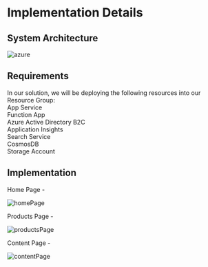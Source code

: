 # Implementation Details
## System Architecture

![azure](https://user-images.githubusercontent.com/74253329/180657102-d43e2028-f3d7-4195-a2f7-91107c656ae6.png)

## Requirements

In our solution, we will be deploying the following resources into our Resource Group: <br />
App Service <br />
Function App <br />
Azure Active Directory B2C <br />
Application Insights <br />
Search Service <br />
CosmosDB <br />
Storage Account <br />

## Implementation

Home Page - 

![homePage](https://user-images.githubusercontent.com/50752220/180657093-536a4641-868d-4b54-b804-a4d124b016c3.png)

Products Page -

![productsPage](https://user-images.githubusercontent.com/50752220/180657104-f4d161f1-568c-4b4e-8b8f-f1744b59bff7.png)

Content Page -

![contentPage](https://user-images.githubusercontent.com/50752220/180657127-7f036c79-215a-4da7-a3eb-43c87b741fa5.png)

